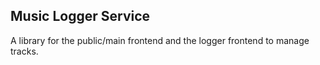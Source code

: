 ## Music Logger Service

A library for the public/main frontend and the logger frontend to manage tracks.
